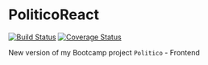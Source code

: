 # PoliticoReact
[![Build Status](https://travis-ci.com/niyobobo/PoliticoReact.svg?branch=develop)](https://travis-ci.com/niyobobo/PoliticoReact) [![Coverage Status](https://coveralls.io/repos/github/niyobobo/PoliticoReact/badge.svg?branch=develop)](https://coveralls.io/github/niyobobo/PoliticoReact?branch=develop) 

New version of my Bootcamp project `Politico` - Frontend
